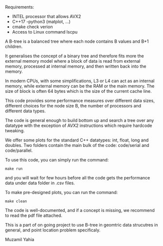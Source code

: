 Requirements:
- INTEL processor that allows AVX2
- C++17
-python3 (matplot, ...)
- cmake check verion
- Access to Linux command lscpu

A B-tree is a balanced tree where each node contains B values and B+1 children. 

It generalises the concept of a binary tree and therefore fits more the external memory model where a block of data is read from external memory, 
processed at internal memory, and then written back into the memory.

In modern CPUs, with some simplifications, L3 or L4 can act as an internal memory, while external memory can be the RAM or the main memory.
The size of block is often 64 bytes which is the size of the current cache line.

This code provides some performance measures over different data sizes, different choices for the node size B, the number of processors and different data types. 

The code is general enough to build bottom up and search a tree over any datatype with the exception of AVX2 instructions which require hardcode tweaking.

We offer some plots for the standard C++ datatypes: int, float, long and doubles. Two folders contain the main bulk of the code: code/serial and code/parallel.

To use this code, you can simply run the command: 

```
make run
```

and you will wait for few hours before all the code gets the performance data under data folder in .csv files.

To make pre-designed plots, you can run the command:

```
make clean
```

The code is well-documented, and if a concept is missing, we recommend to read the pdf file attached. 

This is a part of on going project to use B-tree in geomtric data strucutres in general, and point location problem specificaly. 

Muzamil Yahia
